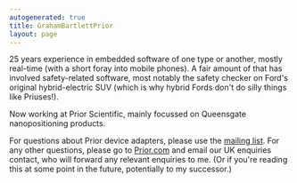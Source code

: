 ```yaml
---
autogenerated: true
title: GrahamBartlettPrior
layout: page
---
```


25 years experience in embedded software of one type or another, mostly
real-time (with a short foray into mobile phones). A fair amount of that
has involved safety-related software, most notably the safety checker on
Ford's original hybrid-electric SUV (which is why hybrid Fords don't do
silly things like Priuses\!).

Now working at Prior Scientific, mainly focussed on Queensgate
nanopositioning products.

For questions about Prior device adapters, please use the [mailing
list](Micro-Manager_Community "wikilink"). For any other questions,
please go to [Prior.com](https://www.prior.com) and email our UK
enquiries contact, who will forward any relevant enquiries to me. (Or if
you're reading this at some point in the future, potentially to my
successor.)
